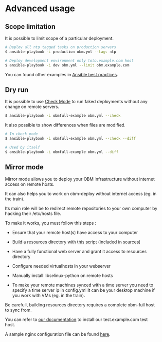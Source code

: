 Advanced usage
==============

Scope limitation
----------------

It is possible to limit scope of a particular deployment.

```.bash
# Deploy all ntp tagged tasks on production servers
$ ansible-playbook -i production obm.yml --tags ntp

# Deploy development environment only toto.example.com host
$ ansible-playbook -i dev obm.yml --limit obm.example.com
```

You can found other examples in [Ansible best practices].

Dry run
-------

It is possible to use [Check Mode] to run faked deployments without any change on remote servers.

```.bash
$ ansible-playbook -i obmfull-example obm.yml --check
```

It also possible to show differences when files are modified.

```.bash
# In check mode
$ ansible-playbook -i obmfull-example obm.yml --check --diff

# Used by itself
$ ansible-playbook -i obmfull-example obm.yml --diff
```

Mirror mode
-----------

Mirror mode allows you to deploy your OBM infrastructure without internet access on remote hosts.

It can also helps you to work on obm-deploy without internet access (eg. in the train).

Its main role will be to redirect remote repositories to your own computer by hacking their /etc/hosts file.

To make it works, you must follow this steps :

* Ensure that your remote host(s) have access to your computer
* Build a resources directory with [this script] (included in sources)
* Have a fully functional web server and grant it access to resources directory
* Configure needed virtualhosts in your webserver
* Manually install libselinux-python on remote hosts

* To make your remote machines synced with a time server you need to specify a time server ip in config.yml
  It can be your desktop machine if you work with VMs (eg. in the train).

Be carefull, building resources directory requires a complete obm-full host to sync from.

You can refer to [our documentation] to install our test.example.com test host.

A sample nginx configuration file can be found [here].

[Check Mode]: http://docs.ansible.com/playbooks_checkmode.html "Check Mode"
[Ansible best practices]: http://docs.ansible.com/playbooks_best_practices.html "Ansible best practices"
[this script]: ../build-resources-dir.sh "this script"
[here]: examples/nginx_proxy_mode.conf "sample nginx configuration file"
[our documentation]: install.md "install.md"
